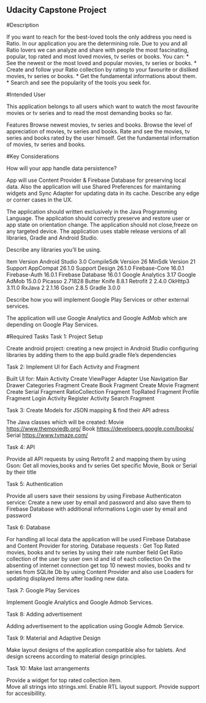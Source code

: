 ## Udacity Capstone Project

#Description 

If you want to reach for the best-loved tools the only address you need is Ratio. In our application you are the determining role. Due to you and all Ratio lovers we can analyze and share with people the most fascinating, popular, top rated and most loved movies, tv series or books. 
You can:
    * See the newest or the most loved and popular movies, tv series or books.
    * Create and follow your Ratio collection by rating to your favourite or disliked movies, tv series or books.
    * Get the fundamental informations about them.
    * Search and see the popularity of the tools you seek for. 

#Intended User

This application belongs to all users which want to watch the most favourite movies or tv series and to read the most demanding books so far.

Features
Browse newest movies, tv series and books.
Browse the level of appreciation of movies, tv series and books.
Rate and see the movies, tv series and books rated by the user himself.
Get the fundamental information of movies, tv series and books.


#Key Considerations

How will your app handle data persistence? 

App will use Content Provider & Firebase Database  for preserving local data. Also the application will use Shared Preferences for maintaning widgets and Sync Adapter for updating data in its cache.
Describe any edge or corner cases in the UX.

The application should  written exclusively  in the Java Programming Language.
The application should correctly preserve and restore user or app state on orientation change.
The application should not close,freeze on any targeted device.
The application uses stable release versions of all libraries, Gradle and Android Studio. 

Describe any libraries you’ll be using.

Item                      Version
Android Studio            3.0
CompileSdk Version        26
MinSdk Version            21
Support AppCompat         26.1.0
Support Design            26.1.0
Firebase-Core             16.0.1
Firebase-Auth             16.0.1
Firebase Database         16.0.1
Google Analytics          3.17
Google AdMob              15.0.0
Picasso                   2.71828
Butter Knife              8.8.1
Retrofit 2                2.4.0
OkHttp3                   3.11.0
RxJava 2                  2.1.16
Gson                      2.8.5
Gradle                    3.0.0


Describe how you will implement Google Play Services or other external services.

The application will use Google Analytics and Google AdMob which are depending on Google Play Services.

#Required Tasks
Task 1: Project Setup

Create android project:
creating a new project in Android Studio
configuring libraries by adding them to the app build.gradle file’s dependencies

Task 2: Implement UI for Each Activity and Fragment

Built UI for:
Main Activity
  Create ViewPager Adapter
  Use Navigation Bar Drawer
Categories Fragment
Create Book Fragment
Create Movie Fragment
Create Serial Fragment
RatioCollection Fragment
TopRated Fragment
Profile Fragment
Login Activity
Register Activity 
Search Fragment

Task 3: Create Models for JSON mapping & find their API adress

The Java classes which will be created:
Movie
https://www.themoviedb.org/
Book
https://developers.google.com/books/
Serial
https://www.tvmaze.com/

Task 4: API

Provide all API requests by using Retrofit 2 and mapping them by using Gson:
Get all movies,books and tv series
Get specific  Movie, Book or Serial by their title


Task 5: Authentication

Provide all users save their sessions by using Firebase Authenticaton service:
Create a new user by email and password and also save them to Firebase Database with additional informations
Login user by email and password


Task 6: Database

For handling all local data the application will be used Firebase Database and Content Provider for storing. Database requests :
Get Top Rated movies, books and tv series by using their rate number field
Get Ratio collection of the user by user own id and id of each collection
On the absenting of internet connection get top 10 newest movies, books and 
            tv series from SQLite Db by using Content Provider and  also use Loaders for updating displayed items after loading new data.


Task 7: Google Play Services

Implement Google Analytics and Google Admob Services.


Task 8: Adding advertisement

Adding advertisement to the application using Google Admob Service.


Task 9: Material and Adaptive Design

Make layout designs of the application compatible also for tablets. And design screens according to material design principles.


Task 10: Make last arrangements
     
Provide a widget for  top rated collection item.   
Move all strings into strings.xml.
Enable RTL layout support.
Provide support for accesibillity.

